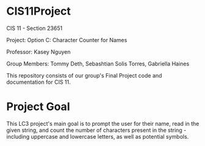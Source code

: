 # CIS11Project

CIS 11 - Section 23651

Project: Option C: Character Counter for Names

Professor: Kasey Nguyen 

Group Members: Tommy Deth, Sebashtian Solis Torres, Gabriella Haines

This repository consists of our group's Final Project code and documentation for CIS 11.  

# Project Goal 
This LC3 project's main goal is to prompt the user for their name, read in the given string, and count the number of characters present in the string - including uppercase and lowercase letters, as well as potential symbols. 


